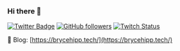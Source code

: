 ### Hi there 👋

[![Twitter Badge](https://img.shields.io/badge/-@brycehipp-555?style=flat-square&labelColor=555&logo=twitter&logoColor=white&link=https://twitter.com/brycehipp)](https://twitter.com/brycehipp) 
[![GitHub followers](https://img.shields.io/github/followers/brycehipp?color=9f9f9f&label=brycehipp&logo=github&logoColor=white&style=flat-square)](https://github.com/brycehipp)
[![Twitch Status](https://img.shields.io/twitch/status/hipx_?label=hipx_&logo=twitch&logoColor=white&style=flat-square)](https://www.twitch.tv/hipx_/)

📝 Blog: [https://brycehipp.tech/](https://brycehipp.tech/)

